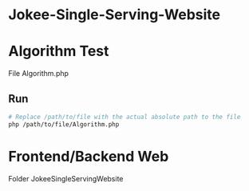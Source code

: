 # Jokee-Single-Serving-Website

# Algorithm Test
File Algorithm.php

## Run
```bash
# Replace /path/to/file with the actual absolute path to the file
php /path/to/file/Algorithm.php
```

# Frontend/Backend Web
Folder JokeeSingleServingWebsite
